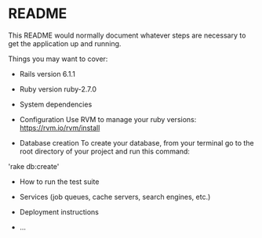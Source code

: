 # README

This README would normally document whatever steps are necessary to get the
application up and running.

Things you may want to cover:

* Rails version
6.1.1

* Ruby version
ruby-2.7.0

* System dependencies

* Configuration
Use RVM to manage your ruby versions: https://rvm.io/rvm/install

* Database creation
To create your database, from your terminal go to the root directory of your project and run this command:

'rake db:create'


* How to run the test suite

* Services (job queues, cache servers, search engines, etc.)

* Deployment instructions

* ...
